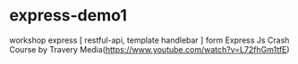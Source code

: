 # express-demo1
workshop express [ restful-api, template handlebar ] 
form Express Js Crash Course by Travery Media(https://www.youtube.com/watch?v=L72fhGm1tfE)
